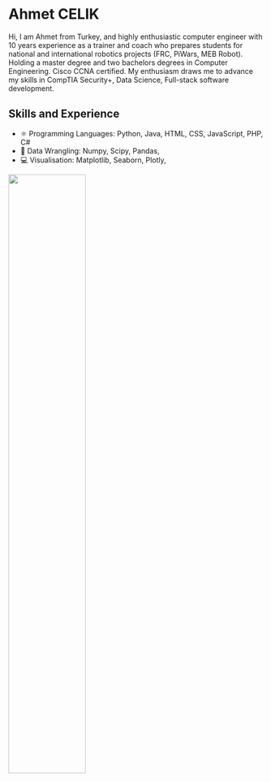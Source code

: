 # Ahmet CELIK
Hi, I am Ahmet from Turkey, and highly enthusiastic computer engineer with 10 years experience as a trainer and coach who prepares students for national and international robotics projects (FRC, PiWars, MEB Robot). Holding a master degree and two bachelors degrees in Computer Engineering. Cisco CCNA certified. My enthusiasm draws me to advance my skills in CompTIA Security+, Data Science, Full-stack software development.

## Skills and Experience
* ⚛ Programming Languages: Python, Java, HTML, CSS, JavaScript, PHP, C#
* 📱 Data Wrangling: Numpy, Scipy, Pandas,
* 💻 Visualisation: Matplotlib, Seaborn, Plotly,

<img src="https://github-readme-stats.vercel.app/api?username=ahmedclk&show_icons=true&theme=dracula" align='center' width="55%">
